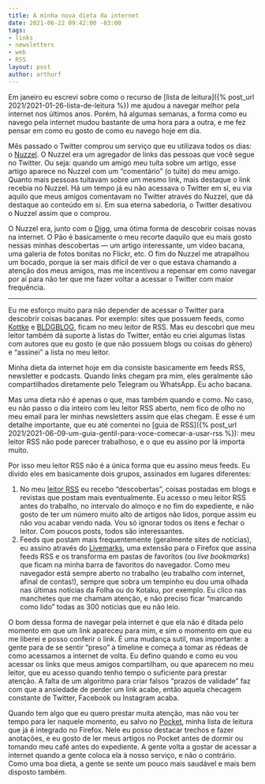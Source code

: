 ```yaml
---
title: A minha nova dieta da internet
date: 2021-06-22 09:42:00 -03:00
tags:
- links
- newsletters
- web
- RSS
layout: post
author: arthurf
---
```


Em janeiro eu escrevi sobre como o recurso de [lista de leitura]({% post_url 2021/2021-01-26-lista-de-leitura %}) me ajudou a navegar melhor pela internet nos últimos anos. Porém, há algumas semanas, a forma como eu navego pela internet mudou bastante de uma hora para a outra, e me fez pensar em como eu gosto de como eu navego hoje em dia.

Mês passado o Twitter comprou um serviço que eu utilizava todos os dias: o [Nuzzel](https://twitter.com/nuzzel). O Nuzzel era um agregador de links das pessoas que você segue no Twitter. Ou seja: quando um amigo meu tuíta sobre um artigo, esse artigo aparece no Nuzzel com um “comentário” (o tuíte) do meu amigo. Quanto mais pessoas tuítavam sobre um mesmo link, mais destaque o link recebia no Nuzzel. Há um tempo já eu não acessava o Twitter em si, eu via aquilo que meus amigos comentavam no Twitter através do Nuzzel, que dá destaque ao conteúdo em si. Em sua eterna sabedoria, o Twitter desativou o Nuzzel assim que o comprou.

O Nuzzel era, junto com o [Digg](https://www.digg.com/), uma ótima forma de descobrir coisas novas na internet. O Pão é basicamente o meu recorte daquilo que eu mais gosto nessas minhas descobertas — um artigo interessante, um vídeo bacana, uma galeria de fotos bonitas no Flickr, etc. O fim do Nuzzel me atrapalhou um bocado, porque ia ser mais difícil de ver o que estava chamando a atenção dos meus amigos, mas me incentivou a repensar em como navegar por aí para não ter que me fazer voltar a acessar o Twitter com maior frequência.

***

Eu me esforço muito para não depender de acessar o Twitter para descobrir coisas bacanas. Por exemplo: sites que possuem feeds, como [Kottke](https://kottke.org) e [BLDGBLOG](https://www.bldgblog.com), ficam no meu leitor de RSS. Mas eu descobri que meu leitor também dá suporte à listas do Twitter, então eu criei algumas listas com autores que eu gosto (e que não possuem blogs ou coisas do gênero) e “assinei” a lista no meu leitor.

Minha dieta da internet hoje em dia consiste basicamente em feeds RSS, newsletter e podcasts. Quando links chegam pra mim, eles geralmente são compartilhados diretamente pelo Telegram ou WhatsApp. Eu acho bacana.

Mas uma dieta não é apenas o que, mas também quando e como. No caso, eu não passo o dia inteiro com leu leitor RSS aberto, nem fico de olho no meu email para ler minhas newsletters assim que elas chegam. E esse é um detalhe importante, que eu até comentei no [guia de RSS]({% post_url 2021/2021-06-09-um-guia-gentil-para-voce-comecar-a-usar-rss %}): meu leitor RSS não pode parecer trabalhoso, e o que eu assino por lá importa muito.

Por isso meu leitor RSS não é a única forma que eu assino meus feeds. Eu divido eles em basicamente dois grupos, assinados em lugares diferentes:

1. No meu [leitor RSS](https://feedbin.com) eu recebo “descobertas”, coisas postadas em blogs e revistas que postam mais eventualmente. Eu acesso o meu leitor RSS antes do trabalho, no intervalo do almoço e no fim do expediente, e não gosto de ter um número muito alto de artigos não lidos, porque assim eu não vou acabar vendo nada. Vou só ignorar todos os itens e fechar o leitor. Com poucos posts, todos são interessantes.
2. Feeds que postam mais frequentemente (geralmente sites de notícias), eu assino através do [Livemarks](https://addons.mozilla.org/pt-BR/firefox/addon/livemarks/), uma extensão para o Firefox que assina feeds RSS e os transforma em pastas de favoritos (ou *live bookmarks*) que ficam na minha barra de favoritos do navegador. Como meu navegador está sempre aberto no trabalho (eu trabalho com internet, afinal de contas!), sempre que sobra um tempinho eu dou uma olhada nas últimas notícias da Folha ou do Kotaku, por exemplo. Eu clico nas manchetes que me chamam atenção, e não preciso ficar “marcando como lido” todas as 300 notícias que eu não leio.

O bom dessa forma de navegar pela internet é que ela não é ditada pelo momento em que um link apareceu para mim, e sim o momento em que eu me liberei e posso conferir o link. É uma mudança sutil, mas importante: a gente para de se sentir “preso” à timeline e começa a tomar as rédeas de como acessamos a internet de volta. Eu defino quando e como eu vou acessar os links que meus amigos compartilham, ou que aparecem no meu leitor, que eu acesso quando tenho tempo o suficiente para prestar atenção. A falta de um algoritmo para criar falsos “prazos de validade” faz com que a ansiedade de perder um link acabe, então aquela checagem constante de Twitter, Facebook ou Instagram acaba.

Quando tem algo que eu quero prestar muita atenção, mas não vou ter tempo para ler naquele momento, eu salvo no [Pocket](https://getpocket.com), minha lista de leitura que já é integrado no Firefox. Nele eu posso destacar trechos e fazer anotações, e eu gosto de ler meus artigos no Pocket antes de dormir ou tomando meu café antes do expediente. A gente volta a gostar de acessar a internet quando a gente coloca ela à nosso serviço, e não o contrário. Como uma boa dieta, a gente se sente um pouco mais saudável e mais bem disposto também.
